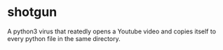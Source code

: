 # shotgun
A python3 virus that reatedly opens a Youtube video and copies itself to every python file in the same directory.
